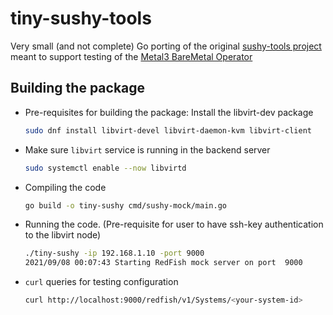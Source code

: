 # tiny-sushy-tools

Very small (and not complete) Go porting of the original [sushy-tools project](https://github.com/openstack/sushy-tools) meant to support testing of the [Metal3 BareMetal Operator](https://github.com/metal3-io/baremetal-operator/)

## Building the package

- Pre-requisites for building the package: Install the libvirt-dev package

    ```bash
    sudo dnf install libvirt-devel libvirt-daemon-kvm libvirt-client
    ```

- Make sure `libvirt` service is running in the backend server

    ```bash
    sudo systemctl enable --now libvirtd
    ```

- Compiling the code

    ```bash
    go build -o tiny-sushy cmd/sushy-mock/main.go
    ```

- Running the code. (Pre-requisite for user to have ssh-key authentication to the libvirt node)

    ```bash
    ./tiny-sushy -ip 192.168.1.10 -port 9000
    2021/09/08 00:07:43 Starting RedFish mock server on port  9000
    ```

- `curl` queries for testing configuration

    ```bash
    curl http://localhost:9000/redfish/v1/Systems/<your-system-id>
    ```

